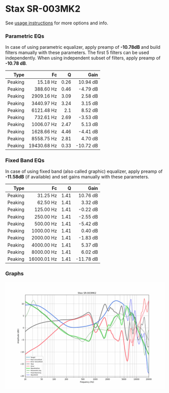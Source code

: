 # Stax SR-003MK2
See [usage instructions](https://github.com/jaakkopasanen/AutoEq#usage) for more options and info.

### Parametric EQs
In case of using parametric equalizer, apply preamp of **-10.78dB** and build filters manually
with these parameters. The first 5 filters can be used independently.
When using independent subset of filters, apply preamp of **-10.78 dB**.

| Type    | Fc          |    Q | Gain      |
|--------:|------------:|-----:|----------:|
| Peaking | 15.18 Hz    | 0.26 | 10.94 dB  |
| Peaking | 388.60 Hz   | 0.46 | -4.79 dB  |
| Peaking | 2909.16 Hz  | 3.09 | 2.58 dB   |
| Peaking | 3440.97 Hz  | 3.24 | 3.15 dB   |
| Peaking | 6121.48 Hz  | 2.1  | 8.52 dB   |
| Peaking | 732.61 Hz   | 2.69 | -3.53 dB  |
| Peaking | 1006.07 Hz  | 2.47 | 5.13 dB   |
| Peaking | 1628.66 Hz  | 4.46 | -4.41 dB  |
| Peaking | 8558.75 Hz  | 2.81 | 4.70 dB   |
| Peaking | 19430.68 Hz | 0.33 | -10.72 dB |

### Fixed Band EQs
In case of using fixed band (also called graphic) equalizer, apply preamp of **-11.58dB**
(if available) and set gains manually with these parameters.

| Type    | Fc          |    Q | Gain      |
|--------:|------------:|-----:|----------:|
| Peaking | 31.25 Hz    | 1.41 | 10.76 dB  |
| Peaking | 62.50 Hz    | 1.41 | 3.32 dB   |
| Peaking | 125.00 Hz   | 1.41 | -0.22 dB  |
| Peaking | 250.00 Hz   | 1.41 | -2.55 dB  |
| Peaking | 500.00 Hz   | 1.41 | -5.42 dB  |
| Peaking | 1000.00 Hz  | 1.41 | 0.40 dB   |
| Peaking | 2000.00 Hz  | 1.41 | -1.83 dB  |
| Peaking | 4000.00 Hz  | 1.41 | 5.37 dB   |
| Peaking | 8000.00 Hz  | 1.41 | 6.02 dB   |
| Peaking | 16000.01 Hz | 1.41 | -11.78 dB |

### Graphs
![](./Stax%20SR-003MK2.png)